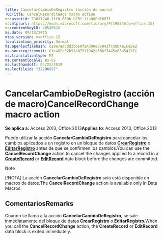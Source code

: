 ```yaml
---
title: CancelarCambioDeRegistro (acción de macro)
TOCTitle: CancelRecordChange macro action
ms:assetid: 73031240-1ff6-660b-b25f-11a880df6031
ms:mtpsurl: https://msdn.microsoft.com/library/Ff195846(v=office.15)
ms:contentKeyID: 48545626
ms.date: 09/18/2015
mtps_version: v=office.15
localization_priority: Normal
ms.openlocfilehash: d19e7adcdd3bb60f24d90e75942fcc0b4e16e2e2
ms.sourcegitcommit: 8fe462c32b91c87911942c188f3445e85a54137c
ms.translationtype: MT
ms.contentlocale: es-ES
ms.lasthandoff: 04/23/2019
ms.locfileid: "32296657"
---
```

# <a name="cancelrecordchange-macro-action"></a><span data-ttu-id="afc00-102">CancelarCambioDeRegistro (acción de macro)</span><span class="sxs-lookup"><span data-stu-id="afc00-102">CancelRecordChange macro action</span></span>


<span data-ttu-id="afc00-103">**Se aplica a:** Access 2013, Office 2013</span><span class="sxs-lookup"><span data-stu-id="afc00-103">**Applies to**: Access 2013, Office 2013</span></span>

<span data-ttu-id="afc00-104">Puede utilizar la acción **CancelarCambioDeRegistro** para cancelar los cambios aplicados a un registro en un bloque de datos **[CrearRegistro](createrecord-data-block.md)** o **[EditarRegistro](editrecord-data-block.md)** antes de que se confirmen los cambios.</span><span class="sxs-lookup"><span data-stu-id="afc00-104">You can use the **CancelRecordChange** action to cancel the changes applied to a record in a **[CreateRecord](createrecord-data-block.md)** or **[EditRecord](editrecord-data-block.md)** data block before the changes are committed.</span></span>


> [!NOTE]
> <span data-ttu-id="afc00-105">[!NOTA] La acción **CancelarCambioDeRegistro** solo está disponible en macros de datos.</span><span class="sxs-lookup"><span data-stu-id="afc00-105">The **CancelRecordChange** action is available only in Data Macros.</span></span>



## <a name="remarks"></a><span data-ttu-id="afc00-106">Comentarios</span><span class="sxs-lookup"><span data-stu-id="afc00-106">Remarks</span></span>

<span data-ttu-id="afc00-107">Cuando se llama a la acción **CancelarCambioDeRegistro**, se sale inmediatamente del bloque de datos **CrearRegistro** o **EditarRegistro**.</span><span class="sxs-lookup"><span data-stu-id="afc00-107">When you call the **CancelRecordChange** action, the **CreateRecord** or **EditRecord** data block is exited immediately.</span></span>

